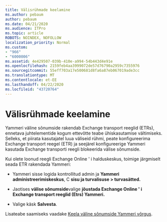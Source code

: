 ```yaml
---
title: Välisrühmade keelamine
ms.author: pebaum
author: pebaum
ms.date: 04/21/2020
ms.audience: ITPro
ms.topic: article
ROBOTS: NOINDEX, NOFOLLOW
localization_priority: Normal
ms.custom:
- "966"
- "6000006"
ms.assetid: 4e429507-039b-410e-a994-54b443d4e91e
ms.openlocfilehash: 2159feb4aa3999072de57d76790a2959c7355976
ms.sourcegitcommit: 55eff703a17e500681d8fa6a87eb067019ade3cc
ms.translationtype: MT
ms.contentlocale: et-EE
ms.lasthandoff: 04/22/2020
ms.locfileid: "43720764"
---
```

# <a name="how-to-disable-external-groups"></a>Välisrühmade keelamine

Yammeri väline sõnumside rakendab Exchange transport reeglid (ETRs), ennetava juhtelementide kogum ettevõtte teabe ühiskasutamise vältimiseks. Selleks, et piirata kasutajatel luua väliseid rühmi, peate konfigureerima Exchange transport reegel (ETR) ja seejärel konfigureerige Yammeri kasutada Exchange transporti reegli blokeerida välise sõnumside.
  
Kui olete loonud reegli Exchange Online ' i halduskeskus, toimige järgmiselt seada ETR rakendada Yammeri:
  
- Yammeri sisse logida kontrollitud admin ja **Yammeri administreerimiskeskus**, C **sisu ja turvalisuse \> turvasätted.**

- Jaotises **välise sõnumside**valige **jõustada Exchange Online ' i Exchange transport reeglid (Etrs) Yammeri.**

- Valige käsk **Salvesta**.

Lisateabe saamiseks vaadake [Keela väline sõnumside Yammeri võrgus](https://docs.microsoft.com/yammer/work-with-external-users/disable-external-messaging).
  